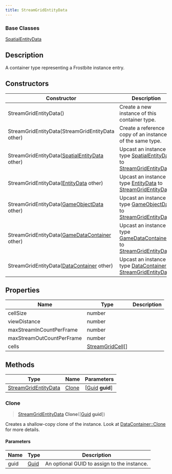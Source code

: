 ```yaml
---
title: StreamGridEntityData
---
```

### Base Classes

[SpatialEntityData](SpatialEntityData)

## Description

A container type representing a Frostbite instance entry.

## Constructors

| Constructor                                                                     | Description                                                                                                                     |
| ------------------------------------------------------------------------------- | ------------------------------------------------------------------------------------------------------------------------------- |
| StreamGridEntityData()                                                          | Create a new instance of this container type.                                                                                   |
| StreamGridEntityData(StreamGridEntityData other)                                | Create a reference copy of an instance of the same type.                                                                        |
| StreamGridEntityData([SpatialEntityData](SpatialEntityData) other)              | Upcast an instance of type [SpatialEntityData](SpatialEntityData) to [StreamGridEntityData](StreamGridEntityData).              |
| StreamGridEntityData([EntityData](EntityData) other)                            | Upcast an instance of type [EntityData](EntityData) to [StreamGridEntityData](StreamGridEntityData).                            |
| StreamGridEntityData([GameObjectData](GameObjectData) other)                    | Upcast an instance of type [GameObjectData](GameObjectData) to [StreamGridEntityData](StreamGridEntityData).                    |
| StreamGridEntityData([GameDataContainer](GameDataContainer) other)              | Upcast an instance of type [GameDataContainer](GameDataContainer) to [StreamGridEntityData](StreamGridEntityData).              |
| StreamGridEntityData([DataContainer](/vext/ref/shared/class/datacontainer) other) | Upcast an instance of type [DataContainer](/vext/ref/shared/class/datacontainer) to [StreamGridEntityData](StreamGridEntityData). |

## Properties

| Name                      | Type                                 | Description |
| ------------------------- | ------------------------------------ | ----------- |
| cellSize                  | number                               |             |
| viewDistance              | number                               |             |
| maxStreamInCountPerFrame  | number                               |             |
| maxStreamOutCountPerFrame | number                               |             |
| cells                     | [StreamGridCell](StreamGridCell)\[\] |             |

## Methods

| Type                                         | Name            | Parameters                                     |
| -------------------------------------------- | --------------- | ---------------------------------------------- |
| [StreamGridEntityData](StreamGridEntityData) | [Clone](#clone) | \[[Guid](/vext/ref/shared/class/guid) **guid**\] |

### Clone

> [StreamGridEntityData](StreamGridEntityData) **Clone**(\[[Guid](/vext/ref/shared/class/guid) **guid**\])

Creates a shallow-copy clone of the instance. Look at [DataContainer::Clone](/vext/ref/shared/class/datacontainer#clone) for more details.

#### Parameters

| Name | Type         | Description                                 |
| ---- | ------------ | ------------------------------------------- |
| guid | [Guid](Guid) | An optional GUID to assign to the instance. |
